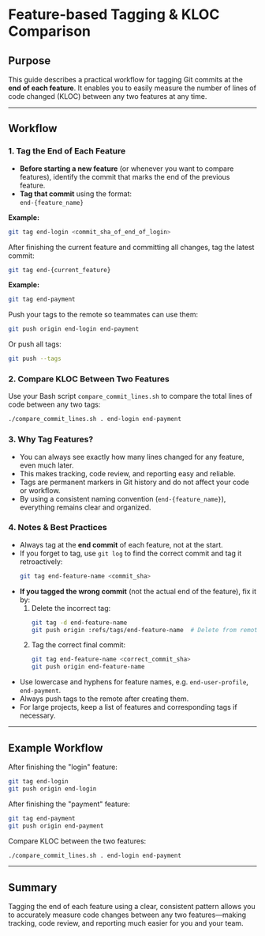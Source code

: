 # Feature-based Tagging & KLOC Comparison

## Purpose
This guide describes a practical workflow for tagging Git commits at the **end of each feature**. It enables you to easily measure the number of lines of code changed (KLOC) between any two features at any time.

---

## Workflow

### 1. Tag the End of Each Feature

- **Before starting a new feature** (or whenever you want to compare features), identify the commit that marks the end of the previous feature.
- **Tag that commit** using the format:  
  `end-{feature_name}`

**Example:**
```bash
git tag end-login <commit_sha_of_end_of_login>
```

After finishing the current feature and committing all changes, tag the latest commit:
```bash
git tag end-{current_feature}
```

**Example:**
```bash
git tag end-payment
```

Push your tags to the remote so teammates can use them:
```bash
git push origin end-login end-payment
```

Or push all tags:
```bash
git push --tags
```

### 2. Compare KLOC Between Two Features

Use your Bash script `compare_commit_lines.sh` to compare the total lines of code between any two tags:

```bash
./compare_commit_lines.sh . end-login end-payment
```

### 3. Why Tag Features?

- You can always see exactly how many lines changed for any feature, even much later.
- This makes tracking, code review, and reporting easy and reliable.
- Tags are permanent markers in Git history and do not affect your code or workflow.
- By using a consistent naming convention (`end-{feature_name}`), everything remains clear and organized.

### 4. Notes & Best Practices

- Always tag at the **end commit** of each feature, not at the start.
- If you forget to tag, use `git log` to find the correct commit and tag it retroactively:
  ```bash
  git tag end-feature-name <commit_sha>
  ```
- **If you tagged the wrong commit** (not the actual end of the feature), fix it by:
  1. Delete the incorrect tag:
     ```bash
     git tag -d end-feature-name
     git push origin :refs/tags/end-feature-name  # Delete from remote
     ```
  2. Tag the correct final commit:
     ```bash
     git tag end-feature-name <correct_commit_sha>
     git push origin end-feature-name
     ```
- Use lowercase and hyphens for feature names, e.g. `end-user-profile`, `end-payment`.
- Always push tags to the remote after creating them.
- For large projects, keep a list of features and corresponding tags if necessary.

---

## Example Workflow

After finishing the "login" feature:
```bash
git tag end-login
git push origin end-login
```

After finishing the "payment" feature:
```bash
git tag end-payment
git push origin end-payment
```

Compare KLOC between the two features:
```bash
./compare_commit_lines.sh . end-login end-payment
```

---

## Summary

Tagging the end of each feature using a clear, consistent pattern allows you to accurately measure code changes between any two features—making tracking, code review, and reporting much easier for you and your team.
